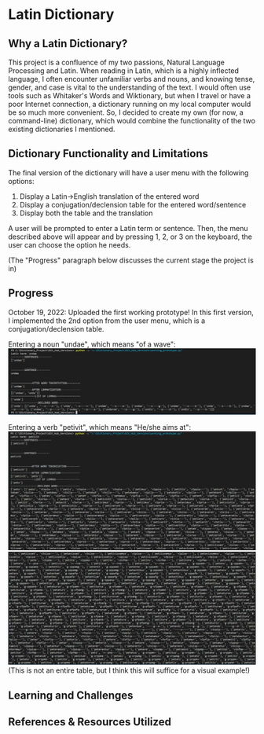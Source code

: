# Latin Dictionary

## Why a Latin Dictionary?
This project is a confluence of my two passions, Natural Language Processing and Latin. When reading in Latin, which is a highly inflected language, I often encounter
unfamiliar verbs and nouns, and knowing tense, gender, and case is vital to the understanding of the text. I would often use tools such as Whitaker's Words and Wiktionary, but when I travel or have a poor Internet connection, a dictionary running on my local computer would be so much more convenient. So, I decided to create my own (for now, a command-line) dictionary, which would combine the functionality of the two existing dictionaries I mentioned. 

## Dictionary Functionality and Limitations
The final version of the dictionary will have a user menu with the following options:
1) Display a Latin->English translation of the entered word
2) Display a conjugation/declension table for the entered word/sentence
3) Display both the table and the translation

A user will be prompted to enter a Latin term or sentence. Then, the menu described above will appear and by pressing 1, 2, or 3 on the keyboard, the user can choose
the option he needs.

(The "Progress" paragraph below discusses the current stage the project is in)

## Progress
October 19, 2022: Uploaded the first working prototype! In this first version, I implemented the 2nd option from the user menu, which is a conjugation/declension table.

Entering a noun "undae", which means "of a wave":
![](Pictures/noun_example_working_prototype.PNG)

Entering a verb "petivit", which means "He/she aims at":
![](Pictures/I_verb_example_working_prototype.PNG)
![](Pictures/2_verb_example_working_prototype.PNG)
(This is not an entire table, but I think this will suffice for a visual example!)
## Learning and Challenges

## References & Resources Utilized
